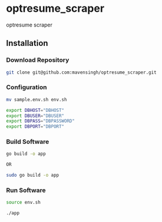 # optresume_scraper

optresume scraper

## Installation

### Download Repository

```bash
git clone git@github.com:mavensingh/optresume_scraper.git
```

### Configuration

```bash
mv sample.env.sh env.sh
```

```bash
export DBHOST="DBHOST"
export DBUSER="DBUSER"
export DBPASS="DBPASSWORD"
export DBPORT="DBPORT"
```

### Build Software

```bash
go build -o app

OR

sudo go build -o app
```

### Run Software

```bash
source env.sh
```

```bash
./app
```

